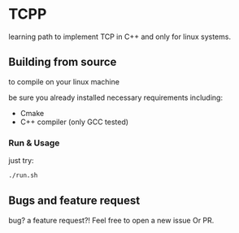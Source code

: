 # TCPP
learning path to implement TCP in C++ and only for linux systems.

## Building from source
to compile on your linux machine

be sure you already installed necessary requirements including:
- Cmake
- C++ compiler (only GCC tested)

### Run & Usage
just try:

```sh
./run.sh
```

## Bugs and feature request
bug? a feature request?! Feel free to open a new issue Or PR.
